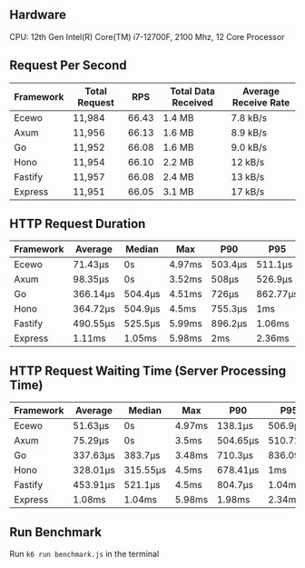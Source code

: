 ## Hardware
CPU: 12th Gen Intel(R) Core(TM) i7-12700F, 2100 Mhz, 12 Core Processor

## Request Per Second

| Framework | Total Request | RPS   | Total Data Received | Average Receive Rate |
|-----------|---------------|-------|---------------------|----------------------|
| Ecewo     | 11,984        | 66.43 | 1.4 MB              | 7.8 kB/s             |
| Axum      | 11,956        | 66.13 | 1.6 MB              | 8.9 kB/s             |
| Go        | 11,952        | 66.08 | 1.6 MB              | 9.0 kB/s             |
| Hono      | 11,954        | 66.10 | 2.2 MB              | 12 kB/s              |
| Fastify   | 11,957        | 66.08 | 2.4 MB              | 13 kB/s              |
| Express   | 11,951        | 66.05 | 3.1 MB              | 17 kB/s              |

## HTTP Request Duration

| Framework | Average   | Median   | Max     | P90     | P95      |
|-----------|-----------|----------|---------|---------|----------|
| Ecewo     | 71.43µs   | 0s       | 4.97ms  | 503.4µs | 511.1µs  |
| Axum      | 98.35µs   | 0s       | 3.52ms  | 508µs   | 526.9µs  |
| Go        | 366.14µs  | 504.4µs  | 4.51ms  | 726µs   | 862.77µs |
| Hono      | 364.72µs  | 504.9µs  | 4.5ms   | 755.3µs | 1ms      |
| Fastify   | 490.55µs  | 525.5µs  | 5.99ms  | 896.2µs | 1.06ms   |
| Express   | 1.11ms    | 1.05ms   | 5.98ms  | 2ms     | 2.36ms   |

## HTTP Request Waiting Time (Server Processing Time)

| Framework | Average   | Median   | Max     | P90      | P95      |
|-----------|-----------|----------|---------|----------|----------|
| Ecewo     | 51.63µs   | 0s       | 4.97ms  | 138.1µs  | 506.9µs  |
| Axum      | 75.29µs   | 0s       | 3.5ms   | 504.65µs | 510.72µs |
| Go        | 337.63µs  | 383.7µs  | 3.48ms  | 710.3µs  | 836.09µs |
| Hono      | 328.01µs  | 315.55µs | 4.5ms   | 678.41µs | 1ms      |
| Fastify   | 453.91µs  | 521.1µs  | 4.5ms   | 804.7µs  | 1.04ms   |
| Express   | 1.08ms    | 1.04ms   | 5.98ms  | 1.98ms   | 2.34ms   |

## Run Benchmark
Run `k6 run benchmark.js` in the terminal
